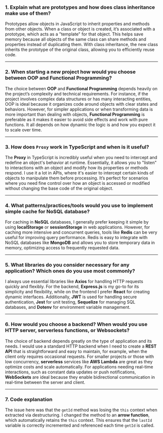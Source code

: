 ### 1. **Explain what are prototypes and how does class inheritance make use of them?**

Prototypes allow objects in JavaScript to inherit properties and methods from other objects. When a class or object is created, it’s associated with a prototype, which acts as a "template" for that object. This helps save memory because all objects of the same class can share methods and properties instead of duplicating them. With class inheritance, the new class inherits the prototype of the original class, allowing you to efficiently reuse code.

---

### 2. **When starting a new project how would you choose between OOP and Functional Programming?**

The choice between **OOP** and **Functional Programming** depends heavily on the project’s complexity and technical requirements. For instance, if the project involves complex data structures or has many interacting entities, OOP is ideal because it organizes code around objects with clear states and behaviors. However, for simpler applications or when transforming data is more important than dealing with objects, **Functional Programming** is preferable as it makes it easier to avoid side effects and work with pure functions. It all depends on how dynamic the logic is and how you expect it to scale over time.

---

### 3. **How does `Proxy` work in TypeScript and when is it useful?**

The **Proxy** in TypeScript is incredibly useful when you need to intercept and redefine an object's behavior at runtime. Essentially, it allows you to "listen" to interactions with an object and modify how its properties or methods respond. I use it a lot in APIs, where it's easier to intercept certain kinds of objects to manipulate them before processing. It’s perfect for scenarios where you need fine control over how an object is accessed or modified without changing the base code of the original object.

---

### 4. **What patterns/practices/tools would you use to implement simple cache for NoSQL database?**

For caching in **NoSQL** databases, I generally prefer keeping it simple by using **localStorage** or **sessionStorage** in web applications. However, for caching more intensive and concurrent queries, tools like **Redis** can be very useful for improving query performance. Redis is easy to integrate with NoSQL databases like **MongoDB** and allows you to store temporary data in memory, optimizing access to frequently requested data.

---

### 5. **What libraries do you consider necessary for any application? Which ones do you use most commonly?**

I always use essential libraries like **Axios** for handling HTTP requests quickly and flexibly. For the backend, **Express.js** is my go-to for its simplicity and flexibility, while on the frontend I prefer **React** for creating dynamic interfaces. Additionally, **JWT** is used for handling secure authentication, **Jest** for unit testing, **Sequelize** for managing SQL databases, and **Dotenv** for environment variable management.

---

### 6. **How would you choose a backend? When would you use HTTP server, serverless functions, or Websockets?**

The choice of backend depends greatly on the type of application and its needs. I would use a standard HTTP backend when I need to create a **REST API** that is straightforward and easy to maintain, for example, when the client only requires occasional requests. For smaller projects or those with low concurrency, **serverless** services like **AWS Lambda** are great as they optimize costs and scale automatically. For applications needing real-time interactions, such as constant data updates or push notifications, **WebSockets** are ideal because they enable bidirectional communication in real-time between the server and client.

---

### 7. **Code explanation**

The issue here was that the `getId` method was losing the `this` context when extracted via destructuring. I changed the method to an **arrow function**, which automatically retains the `this` context. This ensures that the `lastId` variable is correctly incremented and referenced each time `getId` is called.
